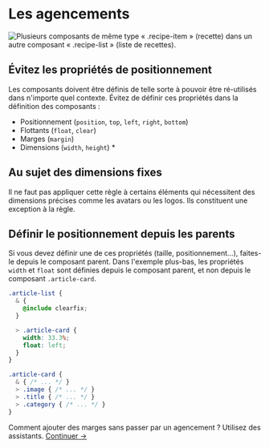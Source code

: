 # Les agencements

![Plusieurs composants de même type « .recipe-item » (recette) dans un autre composant « .recipe-list » (liste de recettes).](images/layouts.png)

## Évitez les propriétés de positionnement
Les composants doivent être définis de telle sorte à pouvoir être ré-utilisés dans n'importe quel contexte. Évitez de définir ces propriétés dans la définition des composants :

  * Positionnement (`position`, `top`, `left`, `right`, `bottom`)
  * Flottants (`float`, `clear`)
  * Marges (`margin`)
  * Dimensions (`width`, `height`) *

## Au sujet des dimensions fixes

Il ne faut pas appliquer cette règle à certains éléments qui nécessitent des dimensions précises comme les avatars ou les logos. Ils constituent une exception à la règle.

## Définir le positionnement depuis les parents

Si vous devez définir une de ces propriétés (taille, positionnement…), faites-le depuis le composant parent.
Dans l'exemple plus-bas, les propriétés `width` et `float` sont définies depuis le composant parent, et non depuis le composant `.article-card`.

  ```css
  .article-list {
    & {
      @include clearfix;
    }

    > .article-card {
      width: 33.3%;
      float: left;
    }
  }

  .article-card {
    & { /* ... */ }
    > .image { /* ... */ }
    > .title { /* ... */ }
    > .category { /* ... */ }
  }
  ```

Comment ajouter des marges sans passer par un agencement ? Utilisez des assistants.
[Continuer →](helpers.md)
<!-- {p:.pull-box} -->
